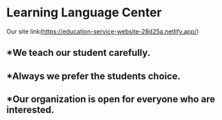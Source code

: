 # Learning Language Center

Our site link(https://education-service-website-28d25a.netlify.app/)

## *We teach our student carefully.
## *Always we prefer the students choice.
## *Our organization is open for everyone who are interested.
